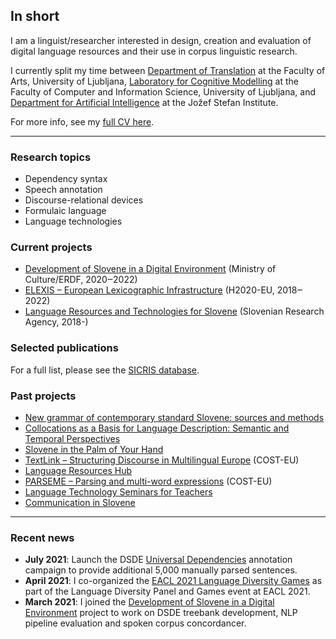## In short

I am a linguist/researcher interested in design, creation and evaluation of digital language resources and their use in corpus linguistic research. 

I currently split my time between [Department of Translation](https://prevajalstvo.ff.uni-lj.si/en) at the Faculty of Arts, University of Ljubljana, [Laboratory for Cognitive Modelling](https://www.fri.uni-lj.si/en/laboratory/lkm) at the Faculty of Computer and Information Science, University of Ljubljana, and [Department for Artificial Intelligence](https://ailab.ijs.si/) at the Jožef Stefan Institute. 

For more info, see my [full CV here](https://github.com/kajad/kajad.github.io/blob/main/pdf/cv_kd_en_092021.pdf).

---
### Research topics
- Dependency syntax
- Speech annotation
- Discourse-relational devices
- Formulaic language
- Language technologies

### Current projects

- [Development of Slovene in a Digital Environment](https://slovenscina.eu/en) (Ministry of Culture/ERDF, 2020‒2022)
- [ELEXIS – European Lexicographic Infrastructure](https://elex.is/) (H2020-EU, 2018‒2022)
- [Language Resources and Technologies for Slovene](http://www.sicris.si/public/jqm/prg.aspx?lang=eng&opdescr=search&opt=2&subopt=700&code1=cmn&code2=auto&psize=1&hits=1&page=1&count=&search_term=pedago%C5%A1ka%20fakulteta&id=17683&slng=&order_by=) (Slovenian Research Agency, 2018-) 



### Selected publications

For a full list, please see the [SICRIS database](https://bib.cobiss.net/bibliographies/si/webBiblio/bib201_20210923_153106_36491.html).

### Past projects
- [New grammar of contemporary standard Slovene: sources and methods](https://slovnica.ijs.si/?lang=en)
- [Collocations as a Basis for Language Description: Semantic and Temporal Perspectives](https://www.cjvt.si/kolos/en/)
- [Slovene in the Palm of Your Hand](http://projekt.slo-na-dlani.si/en/)
- [TextLink – Structuring Discourse in Multilingual Europe](http://www.textlink.ii.metu.edu.tr/) (COST-EU)
- [Language Resources Hub](https://viri.trojina.si/)
- [PARSEME – Parsing and multi-word expressions](https://typo.uni-konstanz.de/parseme/) (COST-EU)
- [Language Technology Seminars for Teachers](http://ucitelji.sdjt.si/)
- [Communication in Slovene](http://eng.slovenscina.eu/)

---
### Recent news
- **July 2021**: Launch the DSDE [Universal Dependencies](https://universaldependencies.org/) annotation campaign to provide additional 5,000 manually parsed sentences.  
- **April 2021**: I co-organized the [EACL 2021 Language Diversity Games](https://gitlab.com/ceramisch/eacl21diversity/-/wikis/EACL-2021-language-diversity-panel-and-games) as part of the Language Diversity Panel and Games event at EACL 2021.
- **March 2021**: I joined the [Development of Slovene in a Digital Environment](https://slovenscina.eu/en) project to work on DSDE treebank development, NLP pipeline evaluation and spoken corpus concordancer.

